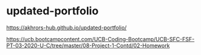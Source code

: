# updated-portfolio
https://akhrors-hub.github.io/updated-portfolio/



https://ucb.bootcampcontent.com/UCB-Coding-Bootcamp/UCB-SFC-FSF-PT-03-2020-U-C/tree/master/08-Project-1-Contd/02-Homework

